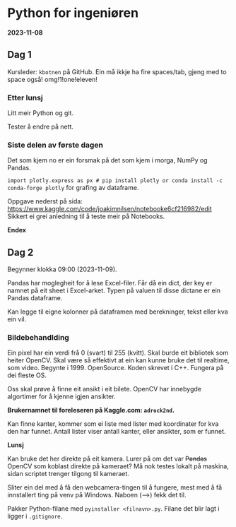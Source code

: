 # Python for ingeniøren

__2023-11-08__

## Dag 1
Kursleder: `kbotnen` på GitHub.
Ein må ikkje ha fire spaces/tab, gjeng med to space også! omg!1!one!eleven!

### Etter lunsj

Litt meir Python og git.

Tester å endre på nett.

### Siste delen av første dagen

Det som kjem no er ein forsmak på det som kjem i morga, NumPy og Pandas.

`import plotly.express as px # pip install plotly or conda install -c conda-forge plotly` for grafing av dataframe.

Oppgave nederst på sida: https://www.kaggle.com/code/joakimnilsen/notebooke6cf216982/edit
Sikkert ei grei anledning til å teste meir på Notebooks.

__Endex__

## Dag 2

Begynner klokka 09:00 (2023-11-09).

Pandas har moglegheit for å lese Excel-filer. Får då ein dict, der key er namnet på eit sheet i Excel-arket. Typen på valuen til disse dictane er ein Pandas dataframe.

Kan legge til eigne kolonner på dataframen med berekninger, tekst eller kva ein vil.


### Bildebehandlding

Ein pixel har ein verdi frå 0 (svart) til 255 (kvitt).
Skal burde eit bibliotek som heiter OpenCV. Skal være så effektivt at ein kan kunne bruke det til realtime, som video.
Begynte i 1999. OpenSource. Koden skrevet i C++. Fungera på dei fleste OS.

Oss skal prøve å finne eit ansikt i eit bilete. OpenCV har innebygde algortimer for å kjenne igjen ansikter.

__Brukernamnet til foreleseren på Kaggle.com: `adrock2nd`.__

Kan finne kanter, kommer som ei liste med lister med koordinater for kva den har funnet. Antall lister viser antall kanter, eller ansikter, som er funnet.


__Lunsj__

Kan bruke det her direkte på eit kamera. Lurer på om det var ~~Pandas~~ OpenCV som koblast direkte på kameraet?
Må nok testes lokalt på maskina, sidan scriptet trenger tilgong til kameraet.

Sliter ein del med å få den webcamera-tingen til å fungere, mest med å få innstallert ting på venv på Windows. Naboen (-->) fekk det til.

Pakker Python-filane med `pyinstaller <filnavn>.py`. Filane det blir lagt i ligger i `.gitignore`.
